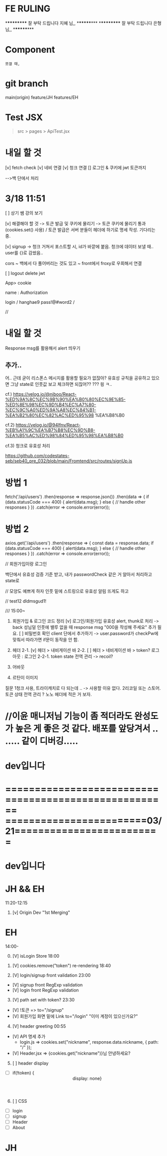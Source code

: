 # FE RULING

\***\*\*\*\*\*\*\*\*** 잘 부탁 드립니다 지혜 님,, \***\*\*\*\*\***\*\*\* \***\*\*\*\*\*\*\*\*** 잘 부탁 드립니다 은형 님,, \***\*\*\*\*\***\*\*\*

# Component

    쪼갤 때,

# git branch

main(origin)
feature/JH
features/EH

# Test JSX

> src > pages > ApiTest.jsx

# 내일 할 것

[v] fetch check
[v] 네비 연결
[v] 청크 연결
[] 로그인 & 쿠키에 jwt 토큰까지

<!-- [] 레지스터 -> 아이디.length >=5 <=12 / password.length >=5 <=15 -->

-->백 단에서 처리

# 3/18 11:51

[ ] 상기 쌤 강의 보기

[v] 해결해야 할 것 -> 토큰 발급 및 쿠키에 물리기
-> 토큰 쿠키에 물리기 통과 (cookies.set() 사용) / 토큰 발급은 서버 분들이 헤더에 하기로 명세 작성. 기다리는 중.

[v] signup -> 청크 거쳐서 포스트할 시, id가 바깥에 붙음.
청크에 데이터 보낼 때.. user를 {}로 감쌌음..

cors ~ 백에서 다 풀어버리는 것도 있고
~ front에서 froxy로 우회해서 연결

[ ] logout delete jwt

App> cookie

name : Authorization

login
/
hanghae9
pass!@#word2
/

//

# 내일 할 것

Response msg를 활용해서 alert 띄우기

## 추가..

어.. 근데 굳이 리스폰스 메시지를 활용할 필요가 없잖아?
유효성 규칙을 공유하고 있으면
그냥 state로 인풋값 보고 체크하면 되잖어??
??? 읭 ㅋ..

cf.)
https://velog.io/@niboo/React-%ED%9A%8C%EC%9B%90%EA%B0%80%EC%9E%85-%ED%8E%98%EC%9D%B4%EC%A7%80-%EC%9C%A0%ED%9A%A8%EC%84%B1-%EA%B2%80%EC%82%AC%ED%95%98
%EA%B8%B0

cf.2)
https://velog.io/@94lfnv/React-%EB%A1%9C%EA%B7%B8%EC%9D%B8-%EA%B5%AC%ED%98%84%ED%95%98%EA%B8%B0

cf.3)
청크로 유효성 처리

https://github.com/codestates-seb/seb40_pre_032/blob/main/Fromtend/src/routes/signUp.js

# 방법 1

fetch('/api/users')
.then(response => response.json())
.then(data => {
if (data.statusCode === 400) {
alert(data.msg);
} else {
// handle other responses
}
})
.catch(error => console.error(error));

# 방법 2

axios.get('/api/users')
.then(response => {
const data = response.data;
if (data.statusCode === 400) {
alert(data.msg);
} else {
// handle other responses
}
})
.catch(error => console.error(error));

//
회원가입이랑
로그인

백단에서 유효성 검증 기준 받고,
내가 passwordCheck 같은 거 알아서 처리하고
state로

//
모양도 예쁘게 하자
인풋 밑에 스트링으로 유효성 알림 뜨게도 하고

//
test12
dldmsgud1!

///
15:00~

1. 회원가입 & 로그인 코드 정리
   [v] 로그인/회원가입 유효성 alert, thunk로 처리
   -> back 성님덜 인풋에 밸루 없을 때 response msg "000을 작성해 주세요" 추가 필요.
   [ ] 비밀번호 확인 client 단에서 추가하기
   -> user.password가 checkPw에 맞춰서 따라가면 if문이 동작을 안 함.

2. 헤더
   2-1. [v] 헤더 > 내비게이션 바
   2-2. [ ] 헤더 > 네비게이션 바 > token? 로그아웃 : 로그인
   2-2-1. token state 전역 관리 -> recoil?

3. 어바웃
4. 르탄이 이미지

질문
1청크 사용, 트라이캐치로 다 되는데 .. -> 사용할 이유 없다.
2리코일 또는 스토어. 토큰 상태 전역 관리 ? 노노 헤더에 적은 거 보자.

//이윤 매니저님
기능이 좀 적더라도 완성도가 높은 게 좋은 것 같다.
배포를 앞당겨서 .. ..... 같이 디버깅.....
=======

# dev입니다

======================================================
========================03/21=========================
======================================================

# dev입니다

# JH && EH

11:20-12:15

1. [v] Origin Dev "1st Merging"

# EH

14:00-

0. [V] isLogin Store 18:00

1. [V] cookies.remove("token") re-rendering 18:40

2. [V] login/signup front validation 23:00

- [V] signup front RegExp validation
- [V] login front RegExp validation

3. [V] path set with token? 23:30

- [V] !토큰 => to="/signup"
- [V] 회원가입 화면 밑에 Link to="/login" "이미 계정이 있으신가요?"

4. [V] header greeting 00:55

- [V] API 명세 추가
  - login.js => cookies.set("nickname", response.data.nickname, { path: "/" });
- [V] Header.jsx => {cookies.get("nickname")}님 안녕하세요?

5. [ ] header display

- [ ] if(!token) {<Header/> display: none}

6. [ ] CSS

- [ ] login
- [ ] signup
- [ ] Header
- [ ] About

# JH
